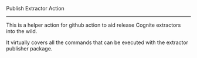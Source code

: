 Publish Extractor Action

---

This is a helper action for github action to aid release Cognite extractors into the wild.

It virtually covers all the commands that can be executed with the extractor publisher package.